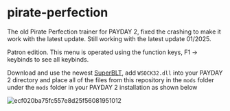 # pirate-perfection
The old Pirate Perfection trainer for PAYDAY 2, fixed the crashing to make it work with the latest update. Still working with the latest update 01/2025.

Patron edition. This menu is operated using the function keys, F1 -> keybinds to see all keybinds.

Download and use the newest [SuperBLT](https://superblt.znix.xyz/), add `WSOCK32.dll` into your PAYDAY 2 directory and place all of the files from this repository in the `mods` folder under the `mods` folder in your PAYDAY 2 installation as shown below

![ecf020ba75fc557e8d25f56081951012](https://user-images.githubusercontent.com/54209182/224561446-aaddeaf1-a2e1-40f0-9a6a-d13e4adfac1f.png)
